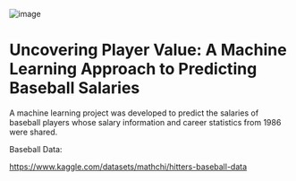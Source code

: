 ![image](https://user-images.githubusercontent.com/106876801/200424303-620d2f4d-b16a-494f-a994-b028e247a2c1.png)

# Uncovering Player Value: A Machine Learning Approach to Predicting Baseball Salaries

A machine learning project was developed to predict the salaries of baseball players whose salary information and career statistics from 1986 were shared.


Baseball Data:

https://www.kaggle.com/datasets/mathchi/hitters-baseball-data


